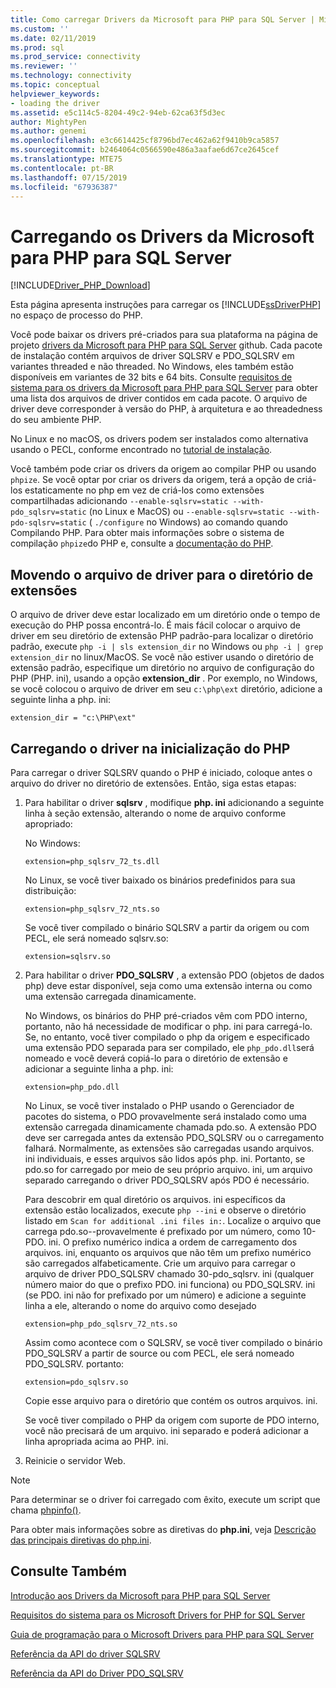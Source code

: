 ```yaml
---
title: Como carregar Drivers da Microsoft para PHP para SQL Server | Microsoft Docs
ms.custom: ''
ms.date: 02/11/2019
ms.prod: sql
ms.prod_service: connectivity
ms.reviewer: ''
ms.technology: connectivity
ms.topic: conceptual
helpviewer_keywords:
- loading the driver
ms.assetid: e5c114c5-8204-49c2-94eb-62ca63f5d3ec
author: MightyPen
ms.author: genemi
ms.openlocfilehash: e3c6614425cf8796bd7ec462a62f9410b9ca5857
ms.sourcegitcommit: b2464064c0566590e486a3aafae6d67ce2645cef
ms.translationtype: MTE75
ms.contentlocale: pt-BR
ms.lasthandoff: 07/15/2019
ms.locfileid: "67936387"
---
```

# <a name="loading-the-microsoft-drivers-for-php-for-sql-server"></a>Carregando os Drivers da Microsoft para PHP para SQL Server
[!INCLUDE[Driver_PHP_Download](../../includes/driver_php_download.md)]

Esta página apresenta instruções para carregar os [!INCLUDE[ssDriverPHP](../../includes/ssdriverphp_md.md)] no espaço de processo do PHP.  
  
Você pode baixar os drivers pré-criados para sua plataforma na página de projeto [drivers da Microsoft para PHP para SQL Server](https://github.com/Microsoft/msphpsql/releases) github. Cada pacote de instalação contém arquivos de driver SQLSRV e PDO_SQLSRV em variantes threaded e não threaded. No Windows, eles também estão disponíveis em variantes de 32 bits e 64 bits. Consulte [requisitos de sistema para os drivers da Microsoft para PHP para SQL Server](../../connect/php/system-requirements-for-the-php-sql-driver.md) para obter uma lista dos arquivos de driver contidos em cada pacote. O arquivo de driver deve corresponder à versão do PHP, à arquitetura e ao threadedness do seu ambiente PHP.

No Linux e no macOS, os drivers podem ser instalados como alternativa usando o PECL, conforme encontrado no [tutorial de instalação](../../connect/php/installation-tutorial-linux-mac.md).

Você também pode criar os drivers da origem ao compilar PHP ou usando `phpize`. Se você optar por criar os drivers da origem, terá a opção de criá-los estaticamente no php em vez de criá-los como extensões compartilhadas adicionando `--enable-sqlsrv=static --with-pdo_sqlsrv=static` (no Linux e MacOS) ou `--enable-sqlsrv=static --with-pdo-sqlsrv=static` ( `./configure` no Windows) ao comando quando Compilando PHP. Para obter mais informações sobre o sistema de compilação `phpize`do PHP e, consulte a [documentação do PHP](http://php.net/manual/install.php).
  
## <a name="moving-the-driver-file-into-your-extension-directory"></a>Movendo o arquivo de driver para o diretório de extensões  
O arquivo de driver deve estar localizado em um diretório onde o tempo de execução do PHP possa encontrá-lo. É mais fácil colocar o arquivo de driver em seu diretório de extensão PHP padrão-para localizar o diretório padrão, execute `php -i | sls extension_dir` no Windows ou `php -i | grep extension_dir` no linux/MacOS. Se você não estiver usando o diretório de extensão padrão, especifique um diretório no arquivo de configuração do PHP (PHP. ini), usando a opção **extension_dir** . Por exemplo, no Windows, se você colocou o arquivo de driver em seu `c:\php\ext` diretório, adicione a seguinte linha a php. ini:
  
```  
extension_dir = "c:\PHP\ext"  
```

## <a name="loading-the-driver-at-php-startup"></a>Carregando o driver na inicialização do PHP  
Para carregar o driver SQLSRV quando o PHP é iniciado, coloque antes o arquivo do driver no diretório de extensões. Então, siga estas etapas:  
  
1.  Para habilitar o driver **sqlsrv** , modifique **php. ini** adicionando a seguinte linha à seção extensão, alterando o nome de arquivo conforme apropriado:  
  
    No Windows: 
    ```  
    extension=php_sqlsrv_72_ts.dll  
    ```  
    No Linux, se você tiver baixado os binários predefinidos para sua distribuição: 
    ```  
    extension=php_sqlsrv_72_nts.so  
    ```
    Se você tiver compilado o binário SQLSRV a partir da origem ou com PECL, ele será nomeado sqlsrv.so:
    ```
    extension=sqlsrv.so
    ```
  
2.  Para habilitar o driver **PDO_SQLSRV** , a extensão PDO (objetos de dados php) deve estar disponível, seja como uma extensão interna ou como uma extensão carregada dinamicamente.

    No Windows, os binários do PHP pré-criados vêm com PDO interno, portanto, não há necessidade de modificar o php. ini para carregá-lo. Se, no entanto, você tiver compilado o php da origem e especificado uma extensão PDO separada para ser compilado, ele `php_pdo.dll`será nomeado e você deverá copiá-lo para o diretório de extensão e adicionar a seguinte linha a php. ini:  
    ```
    extension=php_pdo.dll  
    ```
    No Linux, se você tiver instalado o PHP usando o Gerenciador de pacotes do sistema, o PDO provavelmente será instalado como uma extensão carregada dinamicamente chamada pdo.so. A extensão PDO deve ser carregada antes da extensão PDO_SQLSRV ou o carregamento falhará. Normalmente, as extensões são carregadas usando arquivos. ini individuais, e esses arquivos são lidos após php. ini. Portanto, se pdo.so for carregado por meio de seu próprio arquivo. ini, um arquivo separado carregando o driver PDO_SQLSRV após PDO é necessário. 

    Para descobrir em qual diretório os arquivos. ini específicos da extensão estão localizados, execute `php --ini` e observe o diretório listado em `Scan for additional .ini files in:`. Localize o arquivo que carrega pdo.so--provavelmente é prefixado por um número, como 10-PDO. ini. O prefixo numérico indica a ordem de carregamento dos arquivos. ini, enquanto os arquivos que não têm um prefixo numérico são carregados alfabeticamente. Crie um arquivo para carregar o arquivo de driver PDO_SQLSRV chamado 30-pdo_sqlsrv. ini (qualquer número maior do que o prefixo PDO. ini funciona) ou PDO_SQLSRV. ini (se PDO. ini não for prefixado por um número) e adicione a seguinte linha a ele, alterando o nome do arquivo como desejado  
    ```
    extension=php_pdo_sqlsrv_72_nts.so
    ```
    Assim como acontece com o SQLSRV, se você tiver compilado o binário PDO_SQLSRV a partir de source ou com PECL, ele será nomeado PDO_SQLSRV. portanto:
    ```
    extension=pdo_sqlsrv.so
    ```
    Copie esse arquivo para o diretório que contém os outros arquivos. ini. 

    Se você tiver compilado o PHP da origem com suporte de PDO interno, você não precisará de um arquivo. ini separado e poderá adicionar a linha apropriada acima ao PHP. ini.
  
3.  Reinicie o servidor Web.  
  
> [!NOTE]  
> Para determinar se o driver foi carregado com êxito, execute um script que chama [phpinfo()](https://php.net/manual/en/function.phpinfo.php).  
  
Para obter mais informações sobre as diretivas do **php.ini**, veja [Descrição das principais diretivas do php.ini](https://php.net/manual/en/ini.core.php).  
  
## <a name="see-also"></a>Consulte Também  
[Introdução aos Drivers da Microsoft para PHP para SQL Server](../../connect/php/getting-started-with-the-php-sql-driver.md)

[Requisitos do sistema para os Microsoft Drivers for PHP for SQL Server](../../connect/php/system-requirements-for-the-php-sql-driver.md)

[Guia de programação para o Microsoft Drivers para PHP para SQL Server](../../connect/php/programming-guide-for-php-sql-driver.md)

[Referência da API do driver SQLSRV](../../connect/php/sqlsrv-driver-api-reference.md)

[Referência da API do Driver PDO_SQLSRV](../../connect/php/pdo-sqlsrv-driver-reference.md)  
  
